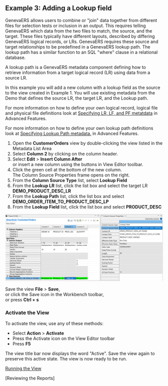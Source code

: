 ## Example 3: Adding a Lookup field 

GenevaERS allows users to combine or "join" data together from different files for selection tests or inclusion in an output. This requires telling GenevaERS which data from the two files to match, the source, and the target. These files typically have different layouts, described by differing GenevaERS logical records, or LRs. GenevaERS requires these source and target relationships to be predefined in a GenevaERS lookup path. The lookup path has a similar function to an SQL "where" clause in a relational database.

A lookup path is a GenevaERS metadata component defining how to retrieve information from a target logical record (LR) using data from a source LR.

In this example you will add a new column with a lookup field as the source to the view created in Example 1. You will use existing metadata from the Demo that defines the source LR, the target LR, and the Lookup path. 

For more information on how to define your own logical record, logical file and physical file definitions look at [Specifying LR, LF, and PF metatdata](../../AdvancedFeatures/MetaData/SpecifyLRLFPFs.md) in Advanced Features.

For more information on how to define your own lookup path definitions look at [Specifying Lookup Path metadata.](../../AdvancedFeatures/MetaData/SpecifyLookupPath.md) in Advanced Features.

1. Open the **CustomerOrders** view by double-clicking the view listed in the Metadata List Area
2. Select **Column 2** by clicking on the column header.
3. Select **Edit** > **Insert Column After**  
or insert a new column using the buttons in View Editor toolbar.
1. Click the green cell at the bottom of the new column.  
The Column Source Properties frame opens on the right.  
1.  From the **Column Source Type** list, select **Lookup Field**
2.  From the **Lookup LR** list, click the list box and select the target LR **DEMO_PRODUCT_DESC_LR**
3.  From the **Lookup Path** list, click the list box and select **DEMO_ORDER_ITEM_TO_PRODUCT_DESC_LP**
4.  From the **Lookup Field** list, click the list box and select **PRODUCT_DESC**

![Column source properties showing lookup path.](../../images/AddLookupColumn.png)


Save the view **File** > **Save**,  
   or click the Save icon in the Workbench toolbar,  
   or press **Ctrl + s**

### Activate the View 

To activate the view, use any of these methods: 
- Select  **Action** > **Activate** 
- Press the Activate icon on the View Editor toolbar 
- Press **F5**

The view title bar now displays the word "Active". Save the view again to preserve this active state. The view is now ready to be run.

[Running the View](../RunView/RunView.md)

[Reviewing the Reports]
